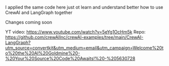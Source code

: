 I applied the same code here just ot learn and understand better how to use CrewAI and LangGraph together

Changes coming soon

YT video: https://www.youtube.com/watch?v=5eYg1OcHm5k
Repo: https://github.com/crewAIInc/crewAI-examples/tree/main/CrewAI-LangGraph?utm_source=convertkit&utm_medium=email&utm_campaign=Welcome%20to%20the%20AI%20Goldmine%20-%20Your%20Source%20Code%20Awaits!%20-%205630728